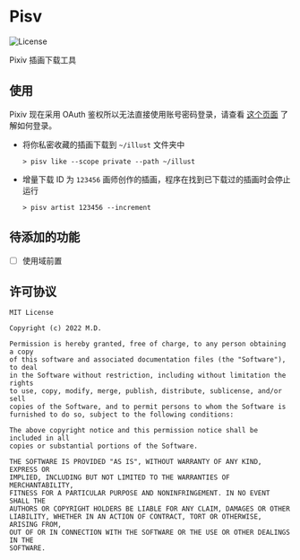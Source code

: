 # Pisv

<img alt="License" src="https://img.shields.io/github/license/AoraMD/Pisv?style=flat-square">

Pixiv 插画下载工具

## 使用

Pixiv 现在采用 OAuth 鉴权所以无法直接使用账号密码登录，请查看 [这个页面](./login-cn.md) 了解如何登录。

- 将你私密收藏的插画下载到 `~/illust` 文件夹中

    ```
    > pisv like --scope private --path ~/illust
    ```

- 增量下载 ID 为 `123456` 画师创作的插画，程序在找到已下载过的插画时会停止运行

    ```
    > pisv artist 123456 --increment
    ```

## 待添加的功能

- [ ] 使用域前置

## 许可协议

```
MIT License

Copyright (c) 2022 M.D.

Permission is hereby granted, free of charge, to any person obtaining a copy
of this software and associated documentation files (the "Software"), to deal
in the Software without restriction, including without limitation the rights
to use, copy, modify, merge, publish, distribute, sublicense, and/or sell
copies of the Software, and to permit persons to whom the Software is
furnished to do so, subject to the following conditions:

The above copyright notice and this permission notice shall be included in all
copies or substantial portions of the Software.

THE SOFTWARE IS PROVIDED "AS IS", WITHOUT WARRANTY OF ANY KIND, EXPRESS OR
IMPLIED, INCLUDING BUT NOT LIMITED TO THE WARRANTIES OF MERCHANTABILITY,
FITNESS FOR A PARTICULAR PURPOSE AND NONINFRINGEMENT. IN NO EVENT SHALL THE
AUTHORS OR COPYRIGHT HOLDERS BE LIABLE FOR ANY CLAIM, DAMAGES OR OTHER
LIABILITY, WHETHER IN AN ACTION OF CONTRACT, TORT OR OTHERWISE, ARISING FROM,
OUT OF OR IN CONNECTION WITH THE SOFTWARE OR THE USE OR OTHER DEALINGS IN THE
SOFTWARE.
```

